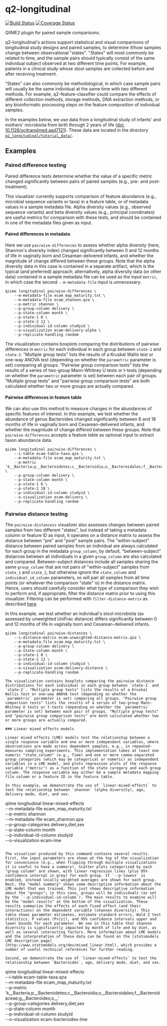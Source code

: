 # q2-longitudinal

[![Build Status](https://travis-ci.org/qiime2/q2-longitudinal.svg?branch=master)](https://travis-ci.org/qiime2/q2-longitudinal) [![Coverage Status](https://coveralls.io/repos/github/qiime2/q2-longitudinal/badge.svg?branch=master)](https://coveralls.io/github/qiime2/q2-longitudinal?branch=master)

QIIME2 plugin for paired sample comparisons.

q2-longitudinal's actions support statistical and visual comparisons of longitudinal study designs and paired samples, to determine if/how samples change between observational "states". "States" will most commonly be related to time, and the sample pairs should typically consist of the same individual subject  observed at two different time points. For example, patients in a clinical study whose stool samples are collected before and after receiving treatment.

"States" can also commonly be methodological, in which case sample pairs will usually be the same individual at the same time with two different methods. For example, q2-feature-classifier could compare the effects of different collection methods, storage methods, DNA extraction methods, or any bioinformatic processing steps on the feature composition of individual samples.

In the examples below, we use data from a longitudinal study of infants' and mothers' microbiota from birth through 2 years of life ([doi: 10.1126/scitranslmed.aad7121](http://stm.sciencemag.org/content/8/343/343ra82)). These data are located in the directory [`q2_longitudinal/tutorial_data/`](https://github.com/qiime2/q2-longitudinal/tree/master/q2_longitudinal/tutorial_data).

## Examples

### Paired difference testing

Paired difference tests determine whether the value of a specific metric changed significantly between pairs of paired samples (e.g., pre- and post-treatment).

This visualizer currently supports comparison of feature abundance (e.g., microbial sequence variants or taxa) in a feature table, or of metadata values in a sample metadata file. Alpha diversity values (e.g., observed sequence variants) and beta diversity values (e.g., principal coordinates) are useful metrics for comparison with these tests, and should be contained in one of the metadata files given as input.

#### Paired differences in metadata

Here we use `pairwise-differences` to assess whether alpha diversity (here, Shannon's diversity index) changed significantly between 0 and 12 months of life in vaginally born and Cesarean-delivered infants, and whether the magnitude of change differed between these groups. Note that the alpha diversity data in this case is contained in a separate artifact, which is the typical (and preferred) approach; alternatively, alpha diversity data (or other data) contained in a sample metadata file can be used as the input `metric`, in which case the second `--m-metadata-file` input is unnecessary.

```
qiime longitudinal pairwise-differences \
    --m-metadata-file ecam_map_maturity.txt \
    --m-metadata-file ecam_shannon.qza \
    --p-metric shannon \
    --p-group-column delivery \
    --p-state-column month \
    --p-state-1 0 \
    --p-state-2 12 \
    --p-individual-id-column studyid \
    --o-visualization ecam-delivery-alpha \
    --p-replicate-handling random
```

The visualization contains boxplots comparing the distributions of pairwise differences in `metric` for each individual in each group between `state-1` and `state-2`. "Multiple group tests" lists the results of a Kruskal Wallis test or one-way ANOVA test (depending on whether the `parametric` parameter is set) comparing all groups. "Pairwise group comparison tests" lists the results of a series of two-group Mann-Whitney U tests or t-tests (depending on whether the `parametric` parameter is set) between each pair of groups. "Multiple group tests" and "pairwise group comparison tests" are both calculated whether two or more groups are actually compared.

#### Pairwise differences in feature table

We can also use this method to measure changes in the abundances of specific features of interest. In this example, we test whether the abundance of genus Bacteroides changed significantly between 6 and 18 months of life in vaginally born and Cesarean-delivered infants, and whether the magnitude of change differed between these groups. Note that `pairwise-differences` accepts a feature table as optional input to extract taxon abundance data.

```
qiime longitudinal pairwise-differences \
    --i-table ecam-table-taxa.qza \
    --m-metadata-file ecam_map_maturity.txt \
    --p-metric 'k__Bacteria;p__Bacteroidetes;c__Bacteroidia;o__Bacteroidales;f__Bacteroidaceae;g__Bacteroides;s__' \
    --p-group-column delivery \
    --p-state-column month \
    --p-state-1 6 \
    --p-state-2 18 \
    --p-individual-id-column studyid \
    --o-visualization ecam-delivery \
    --p-replicate-handling random
```

### Pairwise distance testing

The `pairwise-distancess` visualizer also assesses changes between paired samples from two different "states", but instead of taking a metadata column or feature ID as input, it operates on a distance matrix to assess the distance between "pre" and "post" sample pairs. The "within-subject" distance between paired samples from an individual are always calculated for each group in the metadata `group_column`; by default, "between-subject" distances between all individuals in a given `group_column` are also calculated and compared. Between-subject distances include all samples sharing the same `group_column` that are not pairs of "within-subject" samples from `state_1` and `state_2`, but otherwise ignore the `state_column` and `individual_id_column` parameters, so will pair all samples from all time points (or whatever the comparison "state" is) in the distance matrix. Hence, users should carefully consider what type of comparison they wish to perform and, if appropriate, filter the distance matrix prior to using this visualizer. Filtering can be performed with `filter-distance-matrix` as described [here](https://docs.qiime2.org/2017.5/tutorials/filtering/#filtering-distance-matrices).

In this example, we test whether an individual's stool microbiota (as assessed by unweighted UniFrac distance) differs significantly between 0 and 12 months of life in vaginally born and Cesarean-delivered infants. 
```
qiime longitudinal pairwise-distances \
    --i-distance-matrix ecam-unweighted-distance-matrix.qza \
    --m-metadata-file ecam_map_maturity.txt \
    --p-group-column delivery \
    --p-state-column month \
    --p-state-1 0 \
    --p-state-2 12 \
    --p-individual-id-column studyid \
    --o-visualization ecam-delivery-distance \
    --p-replicate-handling random

The visualization contains boxplots comparing the pairwise distance distributions for each individual in each group between `state-1` and `state-2`. "Multiple group tests" lists the results of a Kruskal Wallis test or one-way ANOVA test (depending on whether the `parametric` parameter is set) comparing all groups. "Pairwise group comparison tests" lists the results of a series of two-group Mann-Whitney U tests or t-tests (depending on whether the `parametric` parameter is set) between each pair of groups. "Multiple group tests" and "pairwise group comparison tests" are both calculated whether two or more groups are actually compared.

### Linear mixed effects models

Linear mixed effects (LME) models test the relationship between a single response variable and one or more independent variables, where observations are made across dependent samples, e.g., in repeated-measures sampling experiments. This implementation takes at least one numeric "state_column" (e.g., Time) and one or more comma-separated group_categories (which may be categorical or numeric) as independent variables in a LME model, and plots regression plots of the response variable ("metric") as a function of the state caregory and each group column. The response variable may either be a sample metadata mapping file column or a feature ID in the feature table.

In this example, we demonstrate the use of `linear-mixed-effects` to test the relationship between `shannon` (alpha diversity), age, delivery mode, diet, and sex.

```
qiime longitudinal linear-mixed-effects \
    --m-metadata-file ecam_map_maturity.txt \
    --p-metric shannon \
    --m-metadata-file ecam_shannon.qza \
    --p-group-categories delivery,diet,sex \
    --p-state-column month \
    --p-individual-id-column studyid \
    --o-visualization ecam-lme
```

The visualizer produced by this command contains several results. First, the input parameters are shown at the top of the visualization for convenience (e.g., when flipping through multiple visualizations it is useful to have a summary). Scatter plots categorized by each "group column" are shown, with linear regression lines (plus 95% confidence interval in grey) for each group. If `--p-lowess` is enabled, instead locally weighted averages are shown for each group. Next, the "model summary" shows some descriptive information about the LME model that was trained. This just shows descriptive information about the "groups"; in this case, groups will be individuals (as set by the `--p-individual-id-column`). The main results to examine will be the "model results" at the bottom of the visualization. These results summarize the effects of each fixed effect (and their interactions) on the dependent variable (shannon diversity). This table shows parameter estimates, estimate standard errors, Wald Z test statistics, P values (P>|z|), and 95% confidence intervals upper and lower bounds for each parameter. We see in this table that shannon diversity is significantly impacted by month of life and by diet, as well as several interacting factors. More information about LME models and the interpretation of these data can be found on the [statsmodels LME description page](http://www.statsmodels.org/dev/mixed_linear.html), which provides a number of useful technical references for further reading.

Second, we demonstrate the use of `linear-mixed-effects` to test the relationship between `Bacteroides`, age, delivery mode, diet, and sex.

```
qiime longitudinal linear-mixed-effects \
    --i-table ecam-table-taxa.qza \
    --m-metadata-file ecam_map_maturity.txt \
    --p-metric 'k__Bacteria;p__Bacteroidetes;c__Bacteroidia;o__Bacteroidales;f__Bacteroidaceae;g__Bacteroides;s__' \
    --p-group-categories delivery,diet,sex \
    --p-state-column month \
    --p-individual-id-column studyid \
    --o-visualization ecam-bacteroides-lme
```

